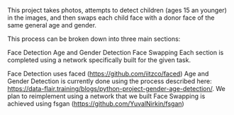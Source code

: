 This project takes photos, attempts to detect children (ages 15 an younger) in the images, and then swaps each child face with a donor face of the same general age and gender.

This process can be broken down into three main sections:

Face Detection
Age and Gender Detection
Face Swapping
Each section is completed using a network specifically built for the given task.

Face Detection uses faced (https://github.com/iitzco/faced)
Age and Gender Detection is currently done using the process described here: https://data-flair.training/blogs/python-project-gender-age-detection/. We plan to reimplement using a network that we built
Face Swapping is achieved using fsgan (https://github.com/YuvalNirkin/fsgan)
